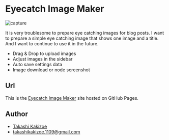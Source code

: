 # Eyecatch Image Maker

![capture](https://raw.githubusercontent.com/TakashiKakizoe1109/eyecatch-image-maker/main/docs/capture.png)

It is very troublesome to prepare eye catching images for blog posts. I want to prepare a simple eye catching image that shows one image and a title. And I want to continue to use it in the future.

* Drag & Drop to upload images
* Adjust images in the sidebar
* Auto save settings data
* Image download or node screenshot

## Url

This is the [Eyecatch Image Maker](https://takashikakizoe1109.github.io/eyecatch-image-maker/) site hosted on GitHub Pages.

## Author

* [Takashi Kakizoe](https://www.wantedly.com/id/takashikakizoe)
* takashikakizoe.1109@gmail.com
